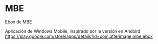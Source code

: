 # MBE
Ebox de MBE

Aplicación de Windows Mobile, inspirado por la versión en Andoird https://play.google.com/store/apps/details?id=com.afterimage.mbe.ebox

